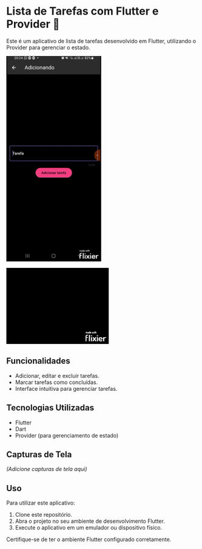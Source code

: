 # Lista de Tarefas com Flutter e Provider 📝

Este é um aplicativo de lista de tarefas desenvolvido em Flutter, utilizando o Provider para gerenciar o estado.

![Demonstração](image.gif)

![Demonstração](web.gif)


## Funcionalidades

- Adicionar, editar e excluir tarefas.
- Marcar tarefas como concluídas.
- Interface intuitiva para gerenciar tarefas.

## Tecnologias Utilizadas

- Flutter
- Dart
- Provider (para gerenciamento de estado)

## Capturas de Tela

_(Adicione capturas de tela aqui)_

## Uso

Para utilizar este aplicativo:

1. Clone este repositório.
2. Abra o projeto no seu ambiente de desenvolvimento Flutter.
3. Execute o aplicativo em um emulador ou dispositivo físico.

Certifique-se de ter o ambiente Flutter configurado corretamente.

